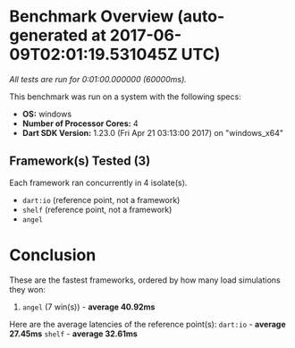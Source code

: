 # Benchmark Overview (auto-generated at 2017-06-09T02:01:19.531045Z UTC)
*All tests are run for 0:01:00.000000 (60000ms).*

This benchmark was run on a system with the following specs:
  * **OS:** windows
  * **Number of Processor Cores:** 4
  * **Dart SDK Version:** 1.23.0 (Fri Apr 21 03:13:00 2017) on "windows_x64"
## Framework(s) Tested (3)
Each framework ran concurrently in 4 isolate(s).

  * `dart:io` (reference point, not a framework)
  * `shelf` (reference point, not a framework)
  * `angel`
# Conclusion
These are the fastest frameworks, ordered by how many load simulations they won:
  1. `angel` (7 win(s)) - **average 40.92ms**

Here are the average latencies of the reference point(s):
`dart:io` - **average 27.45ms**
`shelf` - **average 32.61ms**
